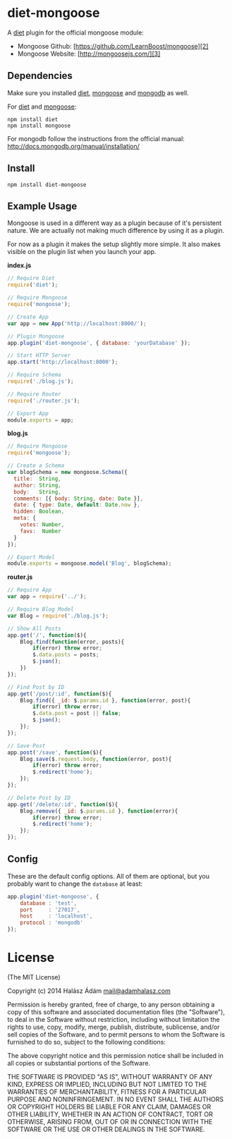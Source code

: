 # **diet-mongoose**
A [diet][1] plugin for the official mongoose module:

- Mongoose Github: [https://github.com/LearnBoost/mongoose][2]
- Mongoose Website: [http://mongoosejs.com/][3]

## **Dependencies**
Make sure you installed [diet][4], [mongoose][6] and [mongodb][5] as well. 

For [diet][4] and [mongoose][3]:
```
npm install diet
npm install mongoose
```
For mongodb follow the instructions from the official manual: http://docs.mongodb.org/manual/installation/


## **Install**
```
npm install diet-mongoose
```

## **Example Usage**
Mongoose is used in a different way as a plugin because of it's persistent nature. We are actually not making much difference by using it as a plugin. 

For now as a plugin it makes the setup slightly more simple. It also makes visible on the plugin list when you launch your app.

**index.js**
```js
// Require Diet
require('diet');

// Require Mongoose
require('mongoose');

// Create App
var app = new App('http://localhost:8000/');

// Plugin Mongoose
app.plugin('diet-mongoose', { database: 'yourDatabase' });

// Start HTTP Server
app.start('http://localhost:8000');

// Require Schema
require('./blog.js');

// Require Router
require('./router.js');

// Export App
module.exports = app;
```
**blog.js**
```js
// Require Mongoose
require('mongoose');

// Create a Schema
var blogSchema = new mongoose.Schema({
  title:  String,
  author: String,
  body:   String,
  comments: [{ body: String, date: Date }],
  date: { type: Date, default: Date.now },
  hidden: Boolean,
  meta: {
    votes: Number,
    favs:  Number
  }
});

// Export Model
module.exports = mongoose.model('Blog', blogSchema);
```

**router.js**
```js
// Require App
var app = require('../');

// Require Blog Model
var Blog = require('./blog.js');

// Show All Posts
app.get('/', function($){
    Blog.find(function(error, posts){
        if(error) throw error;
        $.data.posts = posts;
        $.json();
    })
});

// Find Post by ID
app.get('/post/:id', function($){
    Blog.find({ _id: $.params.id }, function(error, post){
        if(error) throw error;
        $.data.post = post || false;
        $.json();
    });
});

// Save Post
app.post('/save', function($){
    Blog.save($.request.body, function(error, post){
        if(error) throw error;
        $.redirect('home');
    });
});

// Delete Post by ID
app.get('/delete/:id', function($){
    Blog.remove({ _id: $.params.id }, function(error){
        if(error) throw error;
        $.redirect('home');
    });
});
```

## **Config**
These are the default config options. All of them are optional, but you probably want to change the `database` at least: 
```js
app.plugin('diet-mongoose', {
	database : 'test',
	port	 : '27017',
	host	 : 'localhost',
	protocol : 'mongodb'
});
```

# **License**
(The MIT License)

Copyright (c) 2014 Halász Ádám <mail@adamhalasz.com>

Permission is hereby granted, free of charge, to any person obtaining a copy
of this software and associated documentation files (the "Software"), to deal
in the Software without restriction, including without limitation the rights
to use, copy, modify, merge, publish, distribute, sublicense, and/or sell
copies of the Software, and to permit persons to whom the Software is
furnished to do so, subject to the following conditions:

The above copyright notice and this permission notice shall be included in
all copies or substantial portions of the Software.

THE SOFTWARE IS PROVIDED "AS IS", WITHOUT WARRANTY OF ANY KIND, EXPRESS OR
IMPLIED, INCLUDING BUT NOT LIMITED TO THE WARRANTIES OF MERCHANTABILITY,
FITNESS FOR A PARTICULAR PURPOSE AND NONINFRINGEMENT. IN NO EVENT SHALL THE
AUTHORS OR COPYRIGHT HOLDERS BE LIABLE FOR ANY CLAIM, DAMAGES OR OTHER
LIABILITY, WHETHER IN AN ACTION OF CONTRACT, TORT OR OTHERWISE, ARISING FROM,
OUT OF OR IN CONNECTION WITH THE SOFTWARE OR THE USE OR OTHER DEALINGS IN
THE SOFTWARE.


  [1]: http://dietjs.com/
  [2]: https://github.com/LearnBoost/mongoose/
  [3]: http://mongoosejs.com/
  [4]: http://dietjs.com/
  [5]: http://mongodb.org/
  [6]: http://mongoosejs.com
